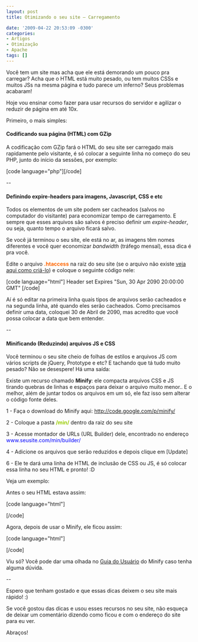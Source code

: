 ```yaml
---
layout: post
title: Otimizando o seu site – Carregamento

date: '2009-04-22 20:53:09 -0300'
categories:
- Artigos
- Otimização
- Apache
tags: []
---
```

<p>Você tem um site mas acha que ele está demorando um pouco pra carregar? Acha que o HTML está muito pesado, ou tem muitos CSSs e muitos JSs na mesma página e tudo parece um inferno? Seus problemas acabaram!</p>
<p>Hoje vou ensinar como fazer para usar recursos do servidor e agilizar o reduzir de página em até 10x.</p>
<p>Primeiro, o mais simples:</p>
<h4>Codificando sua página (HTML) com GZip</h4>
<p>A codificação com GZip fará o HTML do seu site ser carregado mais rapidamente pelo visitante, é só colocar a seguinte linha no começo do seu PHP, junto do início da sessões, por exemplo:</p>
<p>[code language="php"]<?php
ob_start("ob_gzhandler");
?>[/code]</p>
<p>--</p>
<h4>Definindo expire-headers para imagens, Javascript, CSS e etc</h4>
<p>Todos os elementos de um site podem ser cacheados (salvos no computador do visitante) para economizar tempo de carregamento. E sempre que esses arquivos são salvos é preciso definir um <em>expire-header</em>, ou seja, quanto tempo o arquivo ficará salvo.</p>
<p>Se você já terminou o seu site, ele está no ar, as imagens têm nomes diferentes e você quer economizar <em>bandwidth</em> (tráfego mensal), essa dica é pra você.</p>
<p>Edite o arquivo <span style="color: #ff6600;"><strong>.htaccess</strong></span> na raiz do seu site (se o arquivo não existe <a href="http://blog.thiagobelem.net/tutoriais/instalando-o-no-www-no-seu-site/" target="_blank">veja aqui como criá-lo</a>) e coloque o seguinte código nele:</p>
<p>[code language="html"]
<filesMatch ".(ico|jpg|jpeg|png|gif|swf|css|js)$">
Header set Expires "Sun, 30 Apr 2090 20:00:00 GMT"
</filesMatch>
[/code]</p>
<p>Aí é só editar na primeira linha quais tipos de arquivos serão cacheados e na segunda linha, até quando eles serão cacheados. Como precisamos definir uma data, coloquei 30 de Abril de 2090, mas acredito que você possa colocar a data que bem entender.</p>
<p>--</p>
<h4>Minificando (Reduzindo) arquivos JS e CSS</h4>
<p>Você terminou o seu site cheio de folhas de estilos e arquivos JS com vários scripts de jQuery, Prototype e etc? E tachando que tá tudo muito pesado? Não se desespere! Há uma saída:</p>
<p>Existe um recurso chamado <strong>Minify</strong>: ele compacta arquivos CSS e JS tirando quebras de linhas e espaços para deixar o arquivo muito menor.. E o melhor, além de juntar todos os arquivos em um só, ele faz isso sem alterar o código fonte deles.</p>
<p>1 - Faça o download do Minify aqui: <a title="Minify Project" href="http://code.google.com/p/minify/" target="_blank">http://code.google.com/p/minify/</a></p>
<p>2 - Coloque a pasta <span style="color: #99cc00;"><strong>/min/</strong></span> dentro da raiz do seu site</p>
<p>3 - Acesse montador de URLs (URL Builder) dele, encontrado no endereço <span style="color: #0000ff;">www.seusite.com/min/builder/</span></p>
<p>4 - Adicione os arquivos que serão reduzidos e depois clique em [Update]</p>
<p>6 - Ele te dará uma linha de HTML de inclusão de CSS ou JS, é só colocar essa linha no seu HTML e pronto! :D</p>
<p>Veja um exemplo:</p>
<p>Antes o seu HTML estava assim:</p>
<p>[code language="html"]<head>
<title>Meu Site</title>
<meta http-equiv="content-type" content="text/html; charset=iso-8859-1" /></p>
<p><!-- CSS --></p>
<link rel="stylesheet" href="layout.css" type="text/css" />
<link rel="stylesheet" href="noticias.css" type="text/css" />
<p><!-- JS -->
<script language="JavaScript" src="js/jquery.js" type="text/javascript"></script>
<script language="JavaScript" src="js/jquery.cycle.js" type="text/javascript"></script>
<script language="JavaScript" src="js/outroscript.js" type="text/javascript"></script>
</head>[/code]</p>
<p>Agora, depois de usar o Minify, ele ficou assim:</p>
<p>[code language="html"]<head>
<title>Meu Site</title>
<meta http-equiv="content-type" content="text/html; charset=iso-8859-1" /></p>
<p><!-- CSS --></p>
<link type="text/css" rel="stylesheet" href="/min/f=layout.css,noticia.css" />
<p><!-- JS -->
<script type="text/javascript" src="/min/f=js/jquery.js,js/jquery.cycle.js,outroscript.js"></script>
</head>[/code]</p>
<p>Viu só? Você pode dar uma olhada no <a href="http://code.google.com/p/minify/wiki/UserGuide" target="_blank">Guia do Usuário</a> do Minify caso tenha alguma dúvida.</p>
<p>--</p>
<p>Espero que tenham gostado e que essas dicas deixem o seu site mais rápido! :)</p>
<p>Se você gostou das dicas e usou esses recursos no seu site, não esqueça de deixar um comentário dizendo como ficou e com o endereço do site para eu ver.</p>
<p>Abraços!</p>
